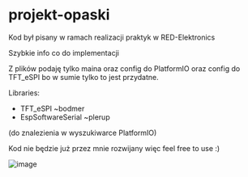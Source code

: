 # projekt-opaski

Kod był pisany w ramach realizacji praktyk w RED-Elektronics

Szybkie info co do implementacji

Z plików podaję tylko maina oraz config do PlatformIO oraz config do TFT_eSPI bo w sumie tylko to jest przydatne.

Libraries:
- TFT_eSPI ~bodmer
- EspSoftwareSerial ~plerup

(do znalezienia w wyszukiwarce PlatformIO)

Kod nie będzie już przez mnie rozwijany więc feel free to use :)

![image](https://github.com/FuturePhile/projekt-opaski/assets/135601063/2ea47c5a-1e41-442e-b77c-0d806f8bda28)
